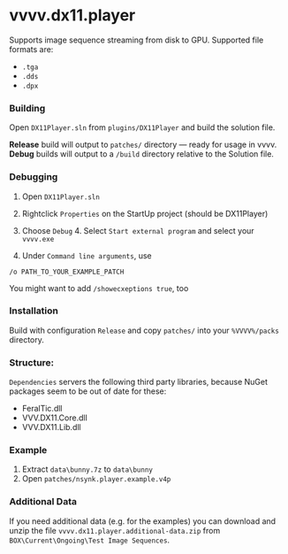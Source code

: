 # vvvv.dx11.player

Supports image sequence streaming from disk to GPU. Supported file formats are:
- `.tga`
- `.dds`
- `.dpx`


### Building
Open `DX11Player.sln` from `plugins/DX11Player` and build the solution file.

**Release** build will output to `patches/` directory — ready for usage in vvvv.
**Debug** builds will output to a `/build` directory relative to the Solution file.


### Debugging
1. Open `DX11Player.sln`
2. Rightclick `Properties` on the StartUp project (should be DX11Player)
3. Choose `Debug`
    4. Select `Start external program` and select your `vvvv.exe`

5. Under `Command line arguments`, use

```/o PATH_TO_YOUR_EXAMPLE_PATCH```

You might want to add `/showecxeptions true`, too


### Installation
Build with configuration `Release` and copy `patches/` into your
`%VVVV%/packs` directory.


### Structure:
`Dependencies` servers the following third party libraries, because NuGet packages seem to be out of date for these:
- FeralTic.dll
- VVV.DX11.Core.dll
- VVV.DX11.Lib.dll

### Example
1. Extract `data\bunny.7z` to `data\bunny`
2. Open `patches/nsynk.player.example.v4p`

### Additional Data
If you need additional data (e.g. for the examples) you can download and unzip
the file `vvvv.dx11.player.additional-data.zip` from `BOX\Current\Ongoing\Test
Image Sequences`.

